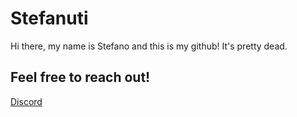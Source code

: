 # Stefanuti

Hi there, my name is Stefano and this is my github! It's pretty dead.

<h2>Feel free to reach out!</h2>
<a target="blank" href='https://discord.gg/aaXMacgxx5'>Discord</a>
